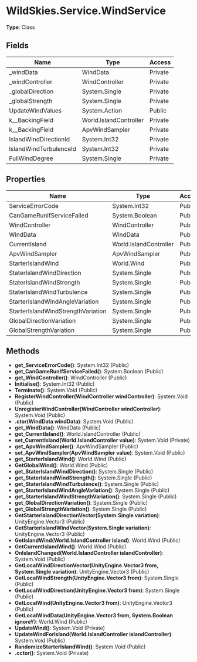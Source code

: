 ﻿# WildSkies.Service.WindService

**Type**: Class

## Fields

| Name | Type | Access |
|------|------|--------|
| _windData | WindData | Private |
| _windController | WindController | Private |
| _globalDirection | System.Single | Private |
| _globalStrength | System.Single | Private |
| UpdateWindValues | System.Action | Public |
| <CurrentIsland>k__BackingField | World.IslandController | Private |
| <ApvWindSampler>k__BackingField | ApvWindSampler | Private |
| IslandWindDirectionId | System.Int32 | Private |
| IslandWindTurbulenceId | System.Int32 | Private |
| FullWindDegree | System.Single | Private |

## Properties

| Name | Type | Access |
|------|------|--------|
| ServiceErrorCode | System.Int32 | Public |
| CanGameRunIfServiceFailed | System.Boolean | Public |
| WindController | WindController | Public |
| WindData | WindData | Public |
| CurrentIsland | World.IslandController | Public |
| ApvWindSampler | ApvWindSampler | Public |
| StarterIslandWind | World.Wind | Public |
| StaterIslandWindDirection | System.Single | Public |
| StaterIslandWindStrength | System.Single | Public |
| StaterIslandWindTurbulence | System.Single | Public |
| StarterIslandWindAngleVariation | System.Single | Public |
| StarterIslandWindStrengthVariation | System.Single | Public |
| GlobalDirectionVariation | System.Single | Public |
| GlobalStrengthVariation | System.Single | Public |

## Methods

- **get_ServiceErrorCode()**: System.Int32 (Public)
- **get_CanGameRunIfServiceFailed()**: System.Boolean (Public)
- **get_WindController()**: WindController (Public)
- **Initialise()**: System.Int32 (Public)
- **Terminate()**: System.Void (Public)
- **RegisterWindController(WindController windController)**: System.Void (Public)
- **UnregisterWindController(WindController windController)**: System.Void (Public)
- **.ctor(WindData windData)**: System.Void (Public)
- **get_WindData()**: WindData (Public)
- **get_CurrentIsland()**: World.IslandController (Public)
- **set_CurrentIsland(World.IslandController value)**: System.Void (Private)
- **get_ApvWindSampler()**: ApvWindSampler (Public)
- **set_ApvWindSampler(ApvWindSampler value)**: System.Void (Public)
- **get_StarterIslandWind()**: World.Wind (Public)
- **GetGlobalWind()**: World.Wind (Public)
- **get_StaterIslandWindDirection()**: System.Single (Public)
- **get_StaterIslandWindStrength()**: System.Single (Public)
- **get_StaterIslandWindTurbulence()**: System.Single (Public)
- **get_StarterIslandWindAngleVariation()**: System.Single (Public)
- **get_StarterIslandWindStrengthVariation()**: System.Single (Public)
- **get_GlobalDirectionVariation()**: System.Single (Public)
- **get_GlobalStrengthVariation()**: System.Single (Public)
- **GetStarterIslandDirectionVector(System.Single variation)**: UnityEngine.Vector3 (Public)
- **GetStarterIslandWindVector(System.Single variation)**: UnityEngine.Vector3 (Public)
- **GetIslandWind(World.IslandController island)**: World.Wind (Public)
- **GetCurrentIslandWind()**: World.Wind (Public)
- **OnIslandChanged(World.IslandController islandController)**: System.Void (Public)
- **GetLocalWindDirectionVector(UnityEngine.Vector3 from, System.Single variation)**: UnityEngine.Vector3 (Public)
- **GetLocalWindStrength(UnityEngine.Vector3 from)**: System.Single (Public)
- **GetLocalWindDirection(UnityEngine.Vector3 from)**: System.Single (Public)
- **GetLocalWind(UnityEngine.Vector3 from)**: UnityEngine.Vector3 (Public)
- **GetLocalWindData(UnityEngine.Vector3 from, System.Boolean ignoreY)**: World.Wind (Public)
- **UpdateWind()**: System.Void (Private)
- **UpdateWindForIsland(World.IslandController islandController)**: System.Void (Public)
- **RandomizeStarterIslandWind()**: System.Void (Public)
- **.cctor()**: System.Void (Private)

